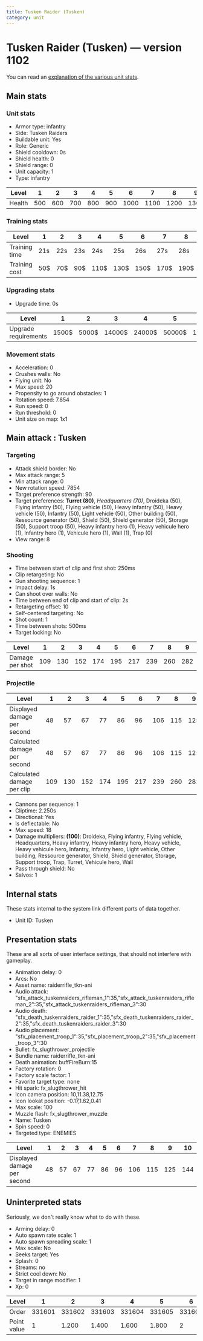 ```yaml
---
title: Tusken Raider (Tusken)
category: unit
---
```


# Tusken Raider (Tusken) — version 1102

You can read an [explanation  of the various unit stats](unitexplained.md).

## Main stats

### Unit stats

  * Armor type: infantry
  * Side: Tusken Raiders
  * Buildable unit: Yes
  * Role: Generic
  * Shield cooldown: 0s
  * Shield health: 0
  * Shield range: 0
  * Unit capacity: 1
  * Type: infantry

|Level |1  |2  |3  |4  |5  |6   |7   |8   |9   |10  |
|------|---|---|---|---|---|----|----|----|----|----|
|Health|500|600|700|800|900|1000|1100|1200|1300|1500|


### Training stats

|Level        |1  |2  |3  |4   |5   |6   |7   |8   |9   |10  |
|-------------|---|---|---|----|----|----|----|----|----|----|
|Training time|21s|22s|23s|24s |25s |26s |27s |28s |29s |30s |
|Training cost|50$|70$|90$|110$|130$|150$|170$|190$|210$|230$|


### Upgrading stats

  * Upgrade time: 0s

|Level               |1    |2    |3     |4     |5     |6      |7      |8      |9       |10      |
|--------------------|-----|-----|------|------|------|-------|-------|-------|--------|--------|
|Upgrade requirements|1500$|5000$|14000$|24000$|50000$|100000$|200000$|750000$|2000000$|4000000$|


### Movement stats

  * Acceleration: 0
  * Crushes walls: No
  * Flying unit: No
  * Max speed: 20
  * Propensity to go around obstacles: 1
  * Rotation speed: 7.854
  * Run speed: 0
  * Run threshold: 0
  * Unit size on map: 1x1

## Main attack : Tusken

### Targeting

  * Attack shield border: No
  * Max attack range: 5
  * Min attack range: 0
  * New rotation speed: 7854
  * Target preference strength: 90
  * Target preferences: **Turret (80)**, _Headquarters (70)_, Droideka (50), Flying infantry (50), Flying vehicle (50), Heavy infantry (50), Heavy vehicle (50), Infantry (50), Light vehicle (50), Other building (50), Ressource generator (50), Shield (50), Shield generator (50), Storage (50), Support troop (50), Heavy infantry hero (1), Heavy vehicule hero (1), Infantry hero (1), Vehicule hero (1), Wall (1), Trap (0)
  * View range: 8

### Shooting

  * Time between start of clip and first shot: 250ms
  * Clip retargeting: No
  * Gun shooting sequence: 1
  * Impact delay: 1s
  * Can shoot over walls: No
  * Time between end of clip and start of clip: 2s
  * Retargeting offset: 10
  * Self-centered targeting: No
  * Shot count: 1
  * Time between shots: 500ms
  * Target locking: No

|Level          |1  |2  |3  |4  |5  |6  |7  |8  |9  |10 |
|---------------|---|---|---|---|---|---|---|---|---|---|
|Damage per shot|109|130|152|174|195|217|239|260|282|325|


### Projectile

|Level                       |1  |2  |3  |4  |5  |6  |7  |8  |9  |10 |
|----------------------------|---|---|---|---|---|---|---|---|---|---|
|Displayed damage per second |48 |57 |67 |77 |86 |96 |106|115|125|144|
|Calculated damage per second|48 |57 |67 |77 |86 |96 |106|115|125|144|
|Calculated damage per clip  |109|130|152|174|195|217|239|260|282|325|


  * Cannons per sequence: 1
  * Cliptime: 2.250s
  * Directional: Yes
  * Is deflectable: No
  * Max speed: 18
  * Damage multipliers: **(100)**: Droideka, Flying infantry, Flying vehicle, Headquarters, Heavy infantry, Heavy infantry hero, Heavy vehicle, Heavy vehicule hero, Infantry, Infantry hero, Light vehicle, Other building, Ressource generator, Shield, Shield generator, Storage, Support troop, Trap, Turret, Vehicule hero, Wall
  * Pass through shield: No
  * Salvos: 1

## Internal stats

These stats internal to the system link different parts of data together.

  * Unit ID: Tusken

## Presentation stats

These are all sorts of user interface settings, that should not interfere with gameplay.

  * Animation delay: 0
  * Arcs: No
  * Asset name: raiderrifle_tkn-ani
  * Audio attack: "sfx_attack_tuskenraiders_rifleman_1":35,"sfx_attack_tuskenraiders_rifleman_2":35,"sfx_attack_tuskenraiders_rifleman_3":30
  * Audio death: "sfx_death_tuskenraiders_raider_1":35,"sfx_death_tuskenraiders_raider_2":35,"sfx_death_tuskenraiders_raider_3":30
  * Audio placement: "sfx_placement_troop_1":35,"sfx_placement_troop_2":35,"sfx_placement_troop_3":30
  * Bullet: fx_slugthrower_projectile
  * Bundle name: raiderrifle_tkn-ani
  * Death animation: buffFireBurn:15
  * Factory rotation: 0
  * Factory scale factor: 1
  * Favorite target type: none
  * Hit spark: fx_slugthrower_hit
  * Icon camera position: 10,11.38,12.75
  * Icon lookat position: -0.17,1.62,0.41
  * Max scale: 100
  * Muzzle flash: fx_slugthrower_muzzle
  * Name: Tusken
  * Spin speed: 0
  * Targeted type: ENEMIES

|Level                      |1 |2 |3 |4 |5 |6 |7  |8  |9  |10 |
|---------------------------|--|--|--|--|--|--|---|---|---|---|
|Displayed damage per second|48|57|67|77|86|96|106|115|125|144|


## Uninterpreted stats

Seriously, we don't really know what to do with these.

  * Arming delay: 0
  * Auto spawn rate scale: 1
  * Auto spawn spreading scale: 1
  * Max scale: No
  * Seeks target: Yes
  * Splash: 0
  * Streams: no
  * Strict cool down: No
  * Target in range modifier: 1
  * Xp: 0

|Level      |1     |2     |3     |4     |5     |6     |7     |8     |9     |10    |
|-----------|------|------|------|------|------|------|------|------|------|------|
|Order      |331601|331602|331603|331604|331605|331606|331607|331608|331609|331610|
|Point value|1     |1.200 |1.400 |1.600 |1.800 |2     |2.200 |2.400 |2.600 |3     |


